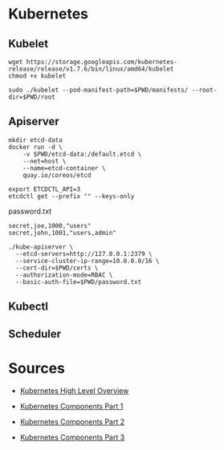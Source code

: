 
# Kubernetes

## Kubelet

```
wget https://storage.googleapis.com/kubernetes-release/release/v1.7.6/bin/linux/amd64/kubelet
chmod +x kubelet
```

```
sudo ./kubelet --pod-manifest-path=$PWD/manifests/ --root-dir=$PWD/root
```

## Apiserver

```
mkdir etcd-data
docker run -d \
    -v $PWD/etcd-data:/default.etcd \
    --net=host \
    --name=etcd-container \
    quay.io/coreos/etcd
```

```
export ETCDCTL_API=3
etcdctl get --prefix "" --keys-only
```

password.txt
```
secret,joe,1000,"users"
secret,john,1001,"users,admin"
```

```
./kube-apiserver \
  --etcd-servers=http://127.0.0.1:2379 \
  --service-cluster-ip-range=10.0.0.0/16 \
  --cert-dir=$PWD/certs \
  --authorization-mode=RBAC \
  --basic-auth-file=$PWD/password.txt

```

## Kubectl

## Scheduler

# Sources

* [Kubernetes High Level Overview](https://jvns.ca/blog/2017/06/04/learning-about-kubernetes/)

* [Kubernetes Components Part 1](http://kamalmarhubi.com/blog/2015/08/27/what-even-is-a-kubelet/)

* [Kubernetes Components Part 2](http://kamalmarhubi.com/blog/2015/09/06/kubernetes-from-the-ground-up-the-api-server/)

* [Kubernetes Components Part 3](http://kamalmarhubi.com/blog/2015/11/17/kubernetes-from-the-ground-up-the-scheduler/)
